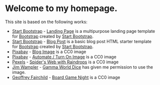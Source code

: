 # Welcome to my homepage.  

This site is based on the following works:
* [Start Bootstrap](http://startbootstrap.com/) - [Landing Page](http://startbootstrap.com/template-overviews/landing-page/) is a multipurpose landing page template for [Bootstrap](http://getbootstrap.com/) created by [Start Bootstrap](http://startbootstrap.com/).
* [Start Bootstrap](http://startbootstrap.com/) - [Blog Post](https://startbootstrap.com/template-overviews/blog-post/) is a basic blog post HTML starter template for [Bootstrap](http://getbootstrap.com/) created by [Start Bootstrap](http://startbootstrap.com/).
* [Pixabay](https://pixabay.com) - [Blog Image](https://pixabay.com/en/blog-internet-web-technology-media-2355684/) is a CC0 image 
* [Pixabay](https://pixabay.com) - [Automate / Turn On Image](https://pixabay.com/en/turn-on-turn-off-industry-energy-2917047/) is a CC0 image 
* [Pexels](https://pexels.com) - [Spider's Web with Raindrops](https://www.pexels.com/photo/cobweb-spider-s-web-raindrops-8484/) is a CC0 image 
* [Jim Wampler](https://www.facebook.com/mudpuppycomics) - [Gamma World Dice](https://www.facebook.com/photo.php?fbid=10208217335349671&set=a.1007311561655.974.1790912702&type=3&theater) has given me permission to use the image. 
* [Geoffrey Fairchild](https://www.flickr.com/photos/gcfairch/) - [Board Game Night](https://www.flickr.com/photos/gcfairch/4421257399/in/photolist-7Kb6Us-7wwKqo-7JG6MR) is a CC0 image  


